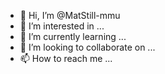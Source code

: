 - 👋 Hi, I’m @MatStill-mmu
- 👀 I’m interested in ...
- 🌱 I’m currently learning ...
- 💞️ I’m looking to collaborate on ...
- 📫 How to reach me ...

<!---
MatStill-mmu/MatStill-mmu is a ✨ special ✨ repository because its `README.md` (this file) appears on your GitHub profile.
You can click the Preview link to take a look at your changes.
--->
